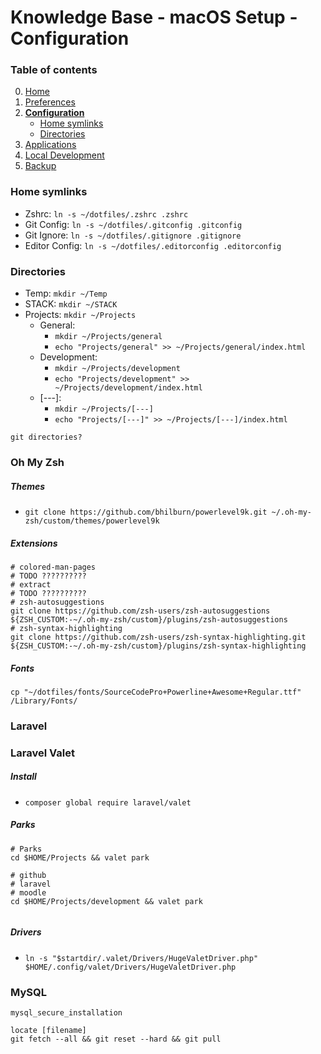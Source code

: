 # Knowledge Base - macOS Setup - Configuration

### Table of contents
0. [Home](https://github.com/bartdenhoed/knowledge-base/blob/master/macos-setup/0-home.md)
1. [Preferences](https://github.com/bartdenhoed/knowledge-base/blob/master/macos-setup/1-preferences.md)
2. [**Configuration**](https://github.com/bartdenhoed/knowledge-base/blob/master/macos-setup/2-configuration.md)
    - [Home symlinks](#home-symlinks)
    - [Directories](#directories)
3. [Applications](https://github.com/bartdenhoed/knowledge-base/blob/master/macos-setup/3-applications.md)
4. [Local Development](https://github.com/bartdenhoed/knowledge-base/blob/master/macos-setup/4-local-development.md)
5. [Backup](https://github.com/bartdenhoed/knowledge-base/blob/master/macos-setup/5-backup.md)

### Home symlinks
- Zshrc: `ln -s ~/dotfiles/.zshrc .zshrc`
- Git Config: `ln -s ~/dotfiles/.gitconfig .gitconfig`
- Git Ignore: `ln -s ~/dotfiles/.gitignore .gitignore`
- Editor Config: `ln -s ~/dotfiles/.editorconfig .editorconfig`


### Directories
- Temp:  `mkdir ~/Temp`
- STACK: `mkdir ~/STACK`
- Projects: `mkdir ~/Projects`
	- General:
		- `mkdir ~/Projects/general`
		- `echo "Projects/general" >> ~/Projects/general/index.html`
	- Development:
		- `mkdir ~/Projects/development`
		- `echo "Projects/development" >> ~/Projects/development/index.html`
	- [---]:
		- `mkdir ~/Projects/[---]`
		- `echo "Projects/[---]" >> ~/Projects/[---]/index.html`
```
git directories?
```


### Oh My Zsh
##### Themes
- `git clone https://github.com/bhilburn/powerlevel9k.git ~/.oh-my-zsh/custom/themes/powerlevel9k`

##### Extensions
```
# colored-man-pages
# TODO ??????????
# extract
# TODO ??????????
# zsh-autosuggestions
git clone https://github.com/zsh-users/zsh-autosuggestions ${ZSH_CUSTOM:-~/.oh-my-zsh/custom}/plugins/zsh-autosuggestions
# zsh-syntax-highlighting
git clone https://github.com/zsh-users/zsh-syntax-highlighting.git ${ZSH_CUSTOM:-~/.oh-my-zsh/custom}/plugins/zsh-syntax-highlighting
```


##### Fonts
```
cp "~/dotfiles/fonts/SourceCodePro+Powerline+Awesome+Regular.ttf" /Library/Fonts/
```

### Laravel


### Laravel Valet
##### Install
- `composer global require laravel/valet`

##### Parks
```
# Parks
cd $HOME/Projects && valet park

# github
# laravel
# moodle
cd $HOME/Projects/development && valet park


```

##### Drivers
- `ln -s "$startdir/.valet/Drivers/HugeValetDriver.php" $HOME/.config/valet/Drivers/HugeValetDriver.php`

### MySQL

`mysql_secure_installation`





```
locate [filename]
git fetch --all && git reset --hard && git pull
```